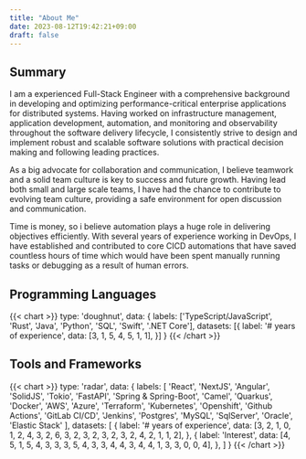 ```yaml
---
title: "About Me"
date: 2023-08-12T19:42:21+09:00
draft: false
---
```



## Summary
I am a experienced Full-Stack Engineer with a comprehensive background in developing and optimizing performance-critical enterprise applications for distributed systems. Having worked on infrastructure management, application development, automation, and monitoring and observability throughout the software delivery lifecycle, I consistently strive to design and implement robust and scalable software solutions with practical decision making and following leading practices.

As a big advocate for collaboration and communication, I believe teamwork and a solid team culture is key to success and future growth. Having lead both small and large scale teams, I have had the chance to contribute to evolving team culture, providing a safe environment for open discussion and communication.

Time is money, so i believe automation plays a huge role in delivering objectives efficiently. With several years of experience working in DevOps, I have established and contributed to core CICD automations that have saved countless hours of time which would have been spent manually running tasks or debugging as a result of human errors.

## Programming Languages

{{< chart >}}
type: 'doughnut',
data: {
  labels: ['TypeScript/JavaScript', 'Rust', 'Java', 'Python', 'SQL', 'Swift', '.NET Core'],
  datasets: [{
    label: '# years of experience',
    data: [3, 1, 5, 4, 5, 1, 1],
  }]
}
{{< /chart >}}

## Tools and Frameworks
{{< chart >}}
type: 'radar',
data: {
  labels: [
    'React', 
    'NextJS',
    'Angular',
    'SolidJS',
    'Tokio',
    'FastAPI',
    'Spring & Spring-Boot',
    'Camel',
    'Quarkus',
    'Docker',
    'AWS',
    'Azure',
    'Terraform',
    'Kubernetes',
    'Openshift',
    'Github Actions',
    'GitLab CI/CD',
    'Jenkins',
    'Postgres',
    'MySQL',
    'SqlServer',
    'Oracle',
    'Elastic Stack'
     ],
  datasets: [
    {
        label: '# years of experience',
        data: [3, 2, 1, 0, 1, 2, 4, 3, 2, 6, 3, 2, 3, 2, 3, 2, 3, 2, 4, 2, 1, 1, 2],
    },
    {
        label: 'Interest',
        data: [4, 5, 1, 5, 4, 3, 3, 3, 5, 4, 3, 3, 4, 4, 3, 4, 4, 1, 3, 3, 0, 0, 4],
    },
    ]
}
{{< /chart >}}